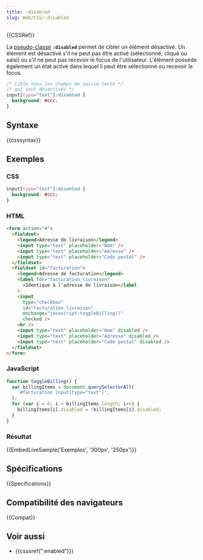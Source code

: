```yaml
---
title: :disabled
slug: Web/CSS/:disabled
---
```


{{CSSRef}}

La [pseudo-classe](/fr/docs/Web/CSS/Pseudo-classes) **`:disabled`** permet de cibler un élément désactivé. Un élément est désactivé s'il ne peut pas être activé (sélectionné, cliqué ou saisi) ou s'il ne peut pas recevoir le focus de l'utilisateur. L'élément possède également un état activé dans lequel il peut être sélectionné ou recevoir le focus.

```css
/* Cible tous les champs de saisie texte */
/* qui sont désactivés */
input[type="text"]:disabled {
  background: #ccc;
}
```

## Syntaxe

{{csssyntax}}

## Exemples

### CSS

```css
input[type="text"]:disabled {
  background: #ccc;
}
```

### HTML

```html
<form action="#">
  <fieldset>
    <legend>Adresse de livraison</legend>
    <input type="text" placeholder="Nom" />
    <input type="text" placeholder="Adresse" />
    <input type="text" placeholder="Code postal" />
  </fieldset>
  <fieldset id="facturation">
    <legend>Adresse de facturation</legend>
    <label for="facturation_livraison"
      >Identique à l'adresse de livraison</label
    >
    <input
      type="checkbox"
      id="facturation_livraison"
      onchange="javascript:toggleBilling()"
      checked />
    <br />
    <input type="text" placeholder="Nom" disabled />
    <input type="text" placeholder="Adresse" disabled />
    <input type="text" placeholder="Code postal" disabled />
  </fieldset>
</form>
```

### JavaScript

```js
function toggleBilling() {
  var billingItems = document.querySelectorAll(
    '#facturation input[type="text"]',
  );
  for (var i = 0; i < billingItems.length; i++) {
    billingItems[i].disabled = !billingItems[i].disabled;
  }
}
```

### Résultat

{{EmbedLiveSample('Exemples', '300px', '250px')}}

## Spécifications

{{Specifications}}

## Compatibilité des navigateurs

{{Compat}}

## Voir aussi

- {{cssxref(":enabled")}}
